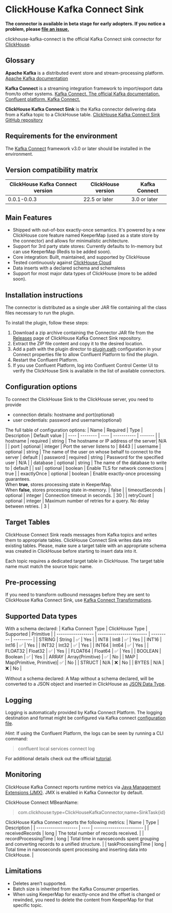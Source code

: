 # ClickHouse Kafka Connect Sink
**The connector is available in beta stage for early adopters. If you notice a problem, please [file an issue.](https://github.com/ClickHouse/clickhouse-kafka-connect/issues/new)**

clickhouse-kafka-connect is the official Kafka Connect sink connector for [ClickHouse](https://clickhouse.com/).

## Glossary
**Apache Kafka** is a distributed event store and stream-processing platform. [Apache Kafka documentation](https://kafka.apache.org/documentation/)

**Kafka Connect** is a streaming integration framework to import/export data from/to other systems.
[Kafka Connect. The official Kafka documentation.](https://kafka.apache.org/documentation/#connect)
[Confluent platform. Kafka Connect.](https://docs.confluent.io/platform/current/connect/index.html)

**ClickHouse Kafka Connect Sink** is the Kafka connector delivering data from a Kafka topic to a ClickHouse table.
[ClickHouse Kafka Connect Sink GitHub repository](https://github.com/ClickHouse/clickhouse-kafka-connect)

## Requirements for the environment
The [Kafka Connect](https://docs.confluent.io/platform/current/connect/index.html) framework v3.0 or later should be installed in the environment.

## Version compatibility matrix
| ClickHouse Kafka Connect version | ClickHouse version | Kafka Connect |
| ------------- | ------------- | ------------- |
| 0.0.1-0.0.3   | 22.5 or later | 3.0 or later  |

## Main Features
- Shipped with out-of-box exactly-once semantics. It's powered by a new ClickHouse core feature named KeeperMap (used as a state store by the connector) and allows for minimalistic architecture.
- Support for 3rd party state stores: Currently defaults to In-memory but can use KeeperMap (Redis to be added soon).
- Core integration: Built, maintained, and supported by ClickHouse
- Tested continuously against [ClickHouse Cloud](https://clickhouse.com/cloud)
- Data inserts with a declared schema and schemaless
- Support for most major data types of ClickHouse (more to be added soon).

## Installation instructions
The connector is distributed as a single uber JAR file containing all the class files necessary to run the plugin.

To install the plugin, follow these steps:
1. Download a zip archive containing the Connector JAR file from the [Releases](https://github.com/ClickHouse/clickhouse-kafka-connect/releases) page of ClickHouse Kafka Connect Sink repository.
1. Extract the ZIP file content and copy it to the desired location.
1. Add a path with the plugin director to [plugin.path](https://kafka.apache.org/documentation/#connectconfigs_plugin.path) configuration in your Connect properties file to allow Confluent Platform to find the plugin.
1. Restart the Confluent Platform.
1. If you use Confluent Platform, log into Confluent Control Center UI to verify the ClickHouse Sink is available in the list of available connectors.

## Configuration options
To connect the ClickHouse Sink to the ClickHouse server, you need to provide
- connection details: hostname and port(optional)
- user credentials: password and username(optional)

The full table of configuration options:
| Name | Required | Type | Description | Default value |
| ---- | -------- | ---- | ----------- | ------- |
| hostname | required | string | The hostname or IP address of the server| N/A |
| port | optional | integer | Port the server listens to | 8443 |
| username | optional | string | The name of the user on whose behalf to connect to the server | default |
| password | required | string | Password for the specified user | N/A |
| database | optional | string | The name of the database to write to | default |
| ssl | optional | boolean | Enable TLS for network connections | true |
| exactlyOnce | optional | boolean | Enable exactly-once processing guarantees.<br/>When **true**, stores processing state in KeeperMap.<br/>When **false**, stores processing state in-memory.  | false |
| timeoutSeconds | optional | integer | Connection timeout in seconds. | 30 |
| retryCount | optional | integer | Maximum number of retries for a query. No delay between retries. | 3 |


## Target Tables
ClickHouse Connect Sink reads messages from Kafka topics and writes them to appropriate tables. ClickHouse Connect Sink writes data into existing tables. Please, make sure a target table with an appropriate schema was created in ClickHouse before starting to insert data into it.

Each topic requires a dedicated target table in ClickHouse. The target table name must match the source topic name. 

## Pre-processing
If you need to transform outbound messages before they are sent to ClickHouse Kafka Connect
Sink, use [Kafka Connect Transformations](https://docs.confluent.io/platform/current/connect/transforms/overview.html).


## Supported Data types
With a schema declared:
| Kafka Connect Type | ClickHouse Type          | Supported | Primitive |
| ------------------ | ------------------------ | --------- | --------- |
| STRING             | String                   | ✅        | Yes       |
| INT8               | Int8                     | ✅        | Yes       |
| INT16              | Int16                    | ✅        | Yes       |
| INT32              | Int32                    | ✅        | Yes       |
| INT64              | Int64                    | ✅        | Yes       |
| FLOAT32            | Float32                  | ✅        | Yes       |
| FLOAT64            | Float64                  | ✅        | Yes       |
| BOOLEAN            | Boolean                  | ✅        | Yes       |
| ARRAY              | Array(Primitive)         | ✅        | No        |
| MAP                | Map(Primitive, Primitive)| ✅        | No        |
| STRUCT             | N/A                      | ❌        | No        |
| BYTES              | N/A                      | ❌        | No        |

Without a schema declared:
A Map without a schema declared, will be converted to a JSON object and inserted in ClickHouse as [JSON Data Type](https://clickhouse.com/docs/en/sql-reference/data-types/json).

## Logging
Logging is automatically provided by Kafka Connect Platform.
The logging destination and format might be configured via Kafka connect [configuration file](https://docs.confluent.io/platform/current/connect/logging.html#log4j-properties-file).

*Hint*: If using the Confluent Platform, the logs can be seen by running a CLI command:
> confluent local services connect log

For additional details check out the official [tutorial](https://docs.confluent.io/platform/current/connect/logging.html).

## Monitoring

ClickHouse Kafka Connect reports runtime metrics via [Java Management Extensions (JMX)](https://www.oracle.com/technical-resources/articles/javase/jmx.html). JMX is enabled in Kafka Connector by default.

ClickHouse Connect MBeanName:
> com.clickhouse:type=ClickHouseKafkaConnector,name=SinkTask{id}

ClickHouse Kafka Connect reports the following metrics:
| Name                 | Type | Description              |
| -------------------- | ---- | ------------------------ |
| receivedRecords      | long | The total number of records received. |
| recordProcessingTime | long | Total time in nanoseconds spent grouping and converting records to a unified structure. |
| taskProcessingTime   | long | Total time in nanoseconds spent processing and inserting data into ClickHouse. |
## Limitations
- Deletes aren’t supported.
- Batch size is inherited from the Kafka Consumer properties.
- When using KeeperMap for exactly-once and the offset is changed or rewinded, you need to delete the content from KeeperMap for that specific topic.
